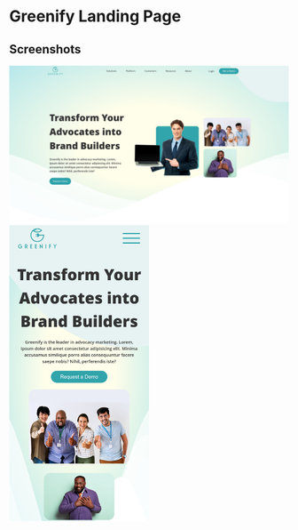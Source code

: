 # Greenify Landing Page

## Screenshots

<img src="./screenshots/Greenify.png">
<img src = "./screenshots/Greenify-mobile.png" width="50%">

